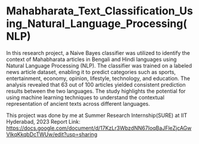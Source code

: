 # Mahabharata_Text_Classification_Using_Natural_Language_Processing(NLP)
In this research project, a Naive Bayes classifier was utilized to identify the context of Mahabharata articles in Bengali and Hindi languages using Natural Language Processing (NLP). The classifier was trained on a labeled news article dataset, enabling it to predict categories such as sports, entertainment, economy, opinion, lifestyle, technology, and education. The analysis revealed that 63 out of 100 articles yielded consistent prediction results between the two languages. The study highlights the potential for using machine learning techniques to understand the contextual representation of ancient texts across different languages.

This project was done by me at Summer Research Internship(SURE) at IIT Hyderabad, 2023
Report Link: https://docs.google.com/document/d/17KzLr3WbzdNN67IoqBaJFleZjcAGwVlkqKkqbDcTWUw/edit?usp=sharing





